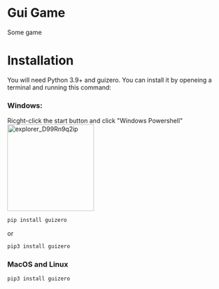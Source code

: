 
# Gui Game

 Some game

 # Installation
You will need Python 3.9+ and guizero. You can install it by openeing a terminal and  running this command:

 ### Windows:
Ricght-click the start button and click "Windows Powershell"
<img width="198" alt="explorer_D99Rn9q2ip" src="https://user-images.githubusercontent.com/83875983/130487534-e73461e5-72af-4ff3-a963-00f2f69e8469.png">
 ```bash
 pip install guizero
 ```

 or

 ```bash
 pip3 install guizero
 ```

 ### MacOS and Linux

 ```bash
 pip3 install guizero
 ```
